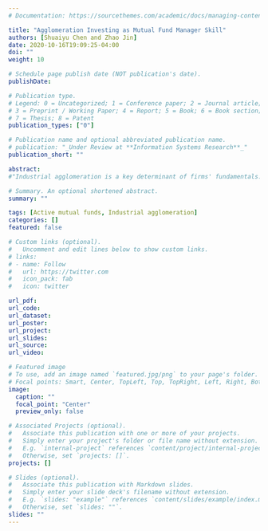 ```yaml
---
# Documentation: https://sourcethemes.com/academic/docs/managing-content/

title: "Agglomeration Investing as Mutual Fund Manager Skill"
authors: [Shuaiyu Chen and Zhao Jin]
date: 2020-10-16T19:09:25-04:00
doi: ""
weight: 10

# Schedule page publish date (NOT publication's date).
publishDate: 

# Publication type.
# Legend: 0 = Uncategorized; 1 = Conference paper; 2 = Journal article;
# 3 = Preprint / Working Paper; 4 = Report; 5 = Book; 6 = Book section;
# 7 = Thesis; 8 = Patent
publication_types: ["0"]

# Publication name and optional abbreviated publication name.
# publication: "_Under Review at **Information Systems Research**_"
publication_short: ""

abstract: 
#"Industrial agglomeration is a key determinant of firms' fundamentals. We show that some skilled mutual fund managers exploit the benefits of agglomeration of their holdings firms. Specifically, we propose a measure, agglomeration investing skill (AIS), to identify active funds that tilt their #portfolio weights to public firms whose headquarters are located in the agglomeration clusters. We find that funds in the top quintile of AIS significantly outperform those in the bottom quintile by 1.5 per year. Those high AIS funds tend to overweight multiple clusters with a long distance #from each other, suggesting that their outperformance is not due to informational advantages related to funds' geographical connections with the clusters. We also show that the industry concentration of funds' stock holdings cannot explain our results."

# Summary. An optional shortened abstract.
summary: "" 

tags: [Active mutual funds, Industrial agglomeration]
categories: []
featured: false

# Custom links (optional).
#   Uncomment and edit lines below to show custom links.
# links:
# - name: Follow
#   url: https://twitter.com
#   icon_pack: fab
#   icon: twitter

url_pdf:
url_code:
url_dataset:
url_poster:
url_project:
url_slides:
url_source:
url_video:

# Featured image
# To use, add an image named `featured.jpg/png` to your page's folder. 
# Focal points: Smart, Center, TopLeft, Top, TopRight, Left, Right, BottomLeft, Bottom, BottomRight.
image:
  caption: ""
  focal_point: "Center"
  preview_only: false

# Associated Projects (optional).
#   Associate this publication with one or more of your projects.
#   Simply enter your project's folder or file name without extension.
#   E.g. `internal-project` references `content/project/internal-project/index.md`.
#   Otherwise, set `projects: []`.
projects: []

# Slides (optional).
#   Associate this publication with Markdown slides.
#   Simply enter your slide deck's filename without extension.
#   E.g. `slides: "example"` references `content/slides/example/index.md`.
#   Otherwise, set `slides: ""`.
slides: ""
---
```

